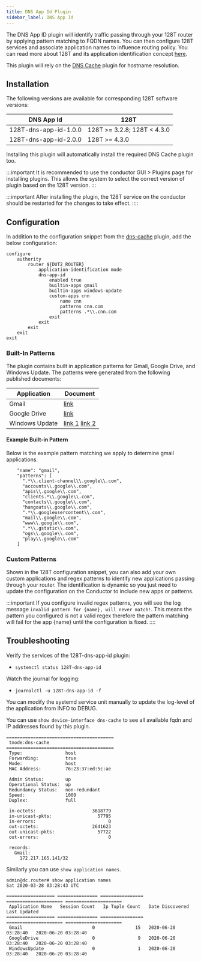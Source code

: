 ```yaml
---
title: DNS App Id Plugin
sidebar_label: DNS App Id
---
```


The DNS App ID plugin will identify traffic passing through your 128T router by applying pattern matching to FQDN names. You can then configure 128T services and associate application names to influence routing policy. You can read more about 128T and its application identification concept [here](concepts_appid.md).

This plugin will rely on the [DNS Cache](plugin_dns_cache.md) plugin for hostname resolution.

## Installation

The following versions are available for corresponding 128T software versions:

| DNS App Id | 128T |
| --- | --- |
| 128T-dns-app-id-1.0.0 | 128T >= 3.2.8; 128T < 4.3.0 |
| 128T-dns-app-id-2.0.0 | 128T >= 4.3.0 |

Installing this plugin will automatically install the required DNS Cache plugin too.

:::important
It is recommended to use the conductor GUI > Plugins page for installing plugins. This allows the system to select the correct version of plugin based on the 128T version.
:::

:::important
After installing the plugin, the 128T service on the conductor should be restarted for the changes to take effect.
::::

## Configuration

In addition to the configuration snippet from the [dns-cache](plugin_dns_cache.md) plugin, add the below configuration:
```
configure
    authority
        router ${DUT2_ROUTER}
            application-identification mode
            dns-app-id
                enabled true
                builtin-apps gmail
                builtin-apps windows-update
                custom-apps cnn
                    name cnn
                    patterns cnn.com
                    patterns .*\\.cnn.com
                exit
            exit
        exit
    exit
exit
```

### Built-In Patterns

The plugin contains built in application patterns for Gmail, Google Drive, and Windows Update. The patterns were generated from the following published documents:

| Application    | Document |
| -------------- | --- |
| Gmail          | [link](https://support.google.com/a/answer/9497877?hl=en) |
| Google Drive   | [link](https://support.google.com/a/answer/2589954?hl=en) |
| Windows Update | [link 1](https://docs.microsoft.com/en-us/windows-server/administration/windows-server-update-services/deploy/2-configure-wsus#211-connection-from-the-wsus-server-to-the-internet) [link 2](https://docs.microsoft.com/en-us/windows/deployment/update/windows-update-troubleshooting#device-cannot-access-update-files) |

#### Example Built-in Pattern
Below is the example pattern matching we apply to determine gmail applications.
```
    "name": "gmail",
    "patterns": [
      ".*\\.client-channel\\.google\\.com",
      "accounts\\.google\\.com",
      "apis\\.google\\.com",
      "clients.*\\.google\\.com",
      "contacts\\.google\\.com",
      "hangouts\\.google\\.com",
      ".*\\.googleusercontent\\.com",
      "mail\\.google\\.com",
      "www\\.google\\.com",
      ".*\\.gstatic\\.com",
      "ogs\\.google\\.com",
      "play\\.google\\.com"
    ]
```

### Custom Patterns
Shown in the 128T configuration snippet, you can also add your own custom applications and regex patterns to identify new applications passing through your router. The identification is dynamic so you just need to update the configuration on the Conductor to include new apps or patterns.

:::important
If you configure invalid regex patterns, you will see the log message `invalid pattern for {name}, will never match!`. This means the pattern you configured is not a valid regex therefore the pattern matching will fail for the app {name} until the configuration is fixed.
::::

## Troubleshooting
Verify the services of the 128T-dns-app-id plugin:
* `systemctl status 128T-dns-app-id`

Watch the journal for logging:
* `journalctl -u 128T-dns-app-id -f`

You can modify the systemd service unit manually to update the log-level of the application from INFO to DEBUG.

You can use `show device-interface dns-cache` to see all available fqdn and IP addresses found by this plugin.

```
========================================
 tnode:dns-cache
========================================
 Type:                host
 Forwarding:          true
 Mode:                host
 MAC Address:         76:23:37:ed:5c:ae

 Admin Status:        up
 Operational Status:  up
 Redundancy Status:   non-redundant
 Speed:               1000
 Duplex:              full

 in-octets:                     3618779
 in-unicast-pkts:                 57795
 in-errors:                           0
 out-octets:                    2641623
 out-unicast-pkts:                57722
 out-errors:                          0

 records:
   Gmail:
     172.217.165.141/32
```

Similarly you can use `show application names`.
```
admin@dc.router# show application names
Sat 2020-03-28 03:28:43 UTC

================== =============== ================ ===================== =====================
 Application Name   Session Count   Ip Tuple Count   Date Discovered       Last Updated
================== =============== ================ ===================== =====================
 Gmail                          0               15   2020-06-20 03:28:40   2020-06-20 03:28:40
 GoogleDrive                    0                9   2020-06-20 03:28:40   2020-06-20 03:28:40
 WindowsUpdate                  0                1   2020-06-20 03:28:40   2020-06-20 03:28:40
```
